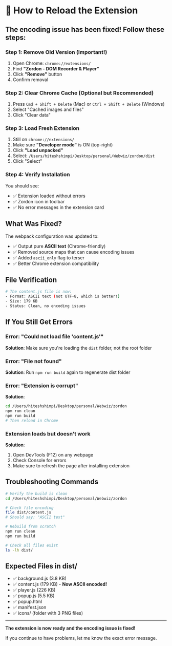 # 🔄 How to Reload the Extension

## The encoding issue has been fixed! Follow these steps:

### Step 1: Remove Old Version (Important!)
1. Open Chrome: `chrome://extensions/`
2. Find **"Zordon - DOM Recorder & Player"**
3. Click **"Remove"** button
4. Confirm removal

### Step 2: Clear Chrome Cache (Optional but Recommended)
1. Press `Cmd + Shift + Delete` (Mac) or `Ctrl + Shift + Delete` (Windows)
2. Select "Cached images and files"
3. Click "Clear data"

### Step 3: Load Fresh Extension
1. Still on `chrome://extensions/`
2. Make sure **"Developer mode"** is ON (top-right)
3. Click **"Load unpacked"**
4. Select: `/Users/hiteshshimpi/Desktop/personal/Webwiz/zordon/dist`
5. Click "Select"

### Step 4: Verify Installation
You should see:
- ✅ Extension loaded without errors
- ✅ Zordon icon in toolbar
- ✅ No error messages in the extension card

## What Was Fixed?

The webpack configuration was updated to:
- ✅ Output pure **ASCII text** (Chrome-friendly)
- ✅ Removed source maps that can cause encoding issues
- ✅ Added `ascii_only` flag to terser
- ✅ Better Chrome extension compatibility

## File Verification
```bash
# The content.js file is now:
- Format: ASCII text (not UTF-8, which is better!)
- Size: 179 KB
- Status: Clean, no encoding issues
```

## If You Still Get Errors

### Error: "Could not load file 'content.js'"
**Solution**: Make sure you're loading the `dist` folder, not the root folder

### Error: "File not found"
**Solution**: Run `npm run build` again to regenerate dist folder

### Error: "Extension is corrupt"
**Solution**:
```bash
cd /Users/hiteshshimpi/Desktop/personal/Webwiz/zordon
npm run clean
npm run build
# Then reload in Chrome
```

### Extension loads but doesn't work
**Solution**: 
1. Open DevTools (F12) on any webpage
2. Check Console for errors
3. Make sure to refresh the page after installing extension

## Troubleshooting Commands

```bash
# Verify the build is clean
cd /Users/hiteshshimpi/Desktop/personal/Webwiz/zordon

# Check file encoding
file dist/content.js
# Should say: "ASCII text"

# Rebuild from scratch
npm run clean
npm run build

# Check all files exist
ls -lh dist/
```

## Expected Files in dist/
- ✅ background.js (3.8 KB)
- ✅ content.js (179 KB) - **Now ASCII encoded!**
- ✅ player.js (226 KB)
- ✅ popup.js (5.5 KB)
- ✅ popup.html
- ✅ manifest.json
- ✅ icons/ (folder with 3 PNG files)

---

**The extension is now ready and the encoding issue is fixed!**

If you continue to have problems, let me know the exact error message.

